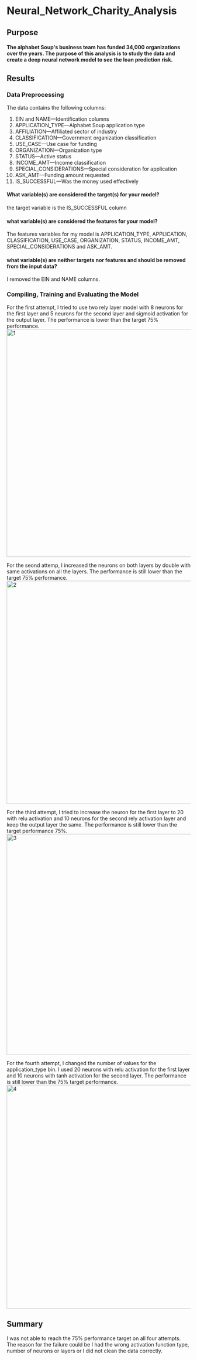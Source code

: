 # Neural_Network_Charity_Analysis

## Purpose
#### The alphabet Soup's business team has funded 34,000 organizations over the years. The purpose of this analysis is to study the data and create a deep neural network model to see the loan prediction risk.

## Results

### Data Preprocessing

The data contains the following columns:

1. EIN and NAME—Identification columns
2. APPLICATION_TYPE—Alphabet Soup application type
3. AFFILIATION—Affiliated sector of industry
4. CLASSIFICATION—Government organization classification
5. USE_CASE—Use case for funding
6. ORGANIZATION—Organization type
7. STATUS—Active status
8. INCOME_AMT—Income classification
9. SPECIAL_CONSIDERATIONS—Special consideration for application
10. ASK_AMT—Funding amount requested
11. IS_SUCCESSFUL—Was the money used effectively

#### What variable(s) are considered the target(s) for your model?
the target variable is the IS_SUCCESSFUL column

#### what variable(s) are considered the features for your model?
The features variables for my model is APPLICATION_TYPE, APPLICATION, CLASSIFICATION, USE_CASE, ORGANIZATION, STATUS, INCOME_AMT, SPECIAL_CONSIDERATIONS and ASK_AMT.

#### what variable(s) are neither targets nor features and should be removed from the input data?
I removed the EIN and NAME columns.


### Compiling, Training and Evaluating the Model

For the first attempt, I tried to use two rely layer model with 8 neurons for the first layer and 5 neurons for the second layer and sigmoid activation for the output layer. The performance is lower than the target 75% performance.
<img width="622" alt="1" src="https://user-images.githubusercontent.com/92563285/158252334-f1feb1a0-c30b-4ee7-b6c8-a1b25996513c.png">

For the seond attemp, I increased the neurons on both layers by double with same activations on all the layers. The performance is still lower than the target 75% performance.
<img width="609" alt="2" src="https://user-images.githubusercontent.com/92563285/158252620-b2ed4dbb-2cc5-4a95-85f3-cdc6af3417f8.png">

For the third attempt, I tried to increase the neuron for the first layer to 20 with relu activation and 10 neurons for the second rely activation layer and keep the output layer the same. The performance is still lower than the target performance 75%.
<img width="603" alt="3" src="https://user-images.githubusercontent.com/92563285/158252975-04b89035-26ef-4dca-a136-6487587a234d.png">

For the fourth attempt, I changed the number of values for the application_type bin. I used 20 neurons with relu activation for the first layer and 10 neurons with tanh activation for the second layer. The performance is still lower than the 75% target performance. 
<img width="611" alt="4" src="https://user-images.githubusercontent.com/92563285/158253403-e89f63c0-6cb9-4d13-b52b-da72ef4ee5ee.png">

## Summary
I was not able to reach the 75% performance target on all four attempts. The reason for the failure could be I had the wrong activation function type, number of neurons or layers or I did not clean the data correctly.
